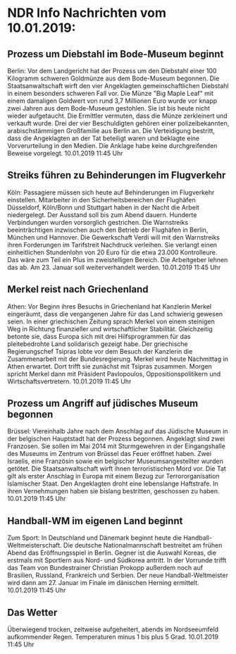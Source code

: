 # NDR Info Nachrichten vom 10.01.2019:


## Prozess um Diebstahl im Bode-Museum beginnt
Berlin: Vor dem Landgericht hat der Prozess um den Diebstahl einer 100 Kilogramm schweren Goldmünze aus dem Bode-Museum begonnen. Die Staatsanwaltschaft wirft den vier Angeklagten gemeinschaftlichen Diebstahl in einem besonders schweren Fall vor. Die Münze "Big Maple Leaf" mit einem damaligen Goldwert von rund 3,7 Millionen Euro wurde vor knapp zwei Jahren aus dem Bode-Museum gestohlen. Sie ist bis heute nicht wieder aufgetaucht. Die Ermittler vermuten, dass die Münze zerkleinert und verkauft wurde. Drei der vier Beschuldigten gehören einer polizeibekannten, arabischstämmigen Großfamilie aus Berlin an. Die Verteidigung bestritt, dass die Angeklagten an der Tat beteiligt waren und beklagte eine Vorverurteilung in den Medien. Die Anklage habe keine durchgreifenden Beweise vorgelegt. 10.01.2019 11:45 Uhr 

## Streiks führen zu Behinderungen im Flugverkehr
Köln: Passagiere müssen sich heute auf Behinderungen im Flugverkehr einstellen. Mitarbeiter in den Sicherheitsbereichen der Flughäfen Düsseldorf, Köln/Bonn und Stuttgart haben in der Nacht die Arbeit niedergelegt. Der Ausstand soll bis zum Abend dauern. Hunderte Verbindungen wurden vorsorglich gestrichen. Die Warnstreiks beeinträchtigen inzwischen auch den Betrieb der Flughäfen in Berlin, München und Hannover. Die Gewerkschaft Verdi will mit den Warnstreiks ihren Forderungen im Tarifstreit Nachdruck verleihen. Sie verlangt einen einheitlichen Stundenlohn von 20 Euro für die etwa 23.000 Kontrolleure. Das wäre zum Teil ein Plus im zweistelligen Bereich. Die Arbeitgeber lehnen das ab. Am 23. Januar soll weiterverhandelt werden. 10.01.2019 11:45 Uhr 

## Merkel reist nach Griechenland
Athen: Vor Beginn ihres Besuchs in Griechenland hat Kanzlerin Merkel eingeräumt, dass die vergangenen Jahre für das Land schwierig gewesen seien. In einer griechischen Zeitung sprach Merkel von einem steinigen Weg in Richtung finanzieller und wirtschaftlicher Stabilität. Gleichzeitig betonte sie, dass Europa sich mit drei Hilfsprogrammen für das pleitebedrohte Land solidarisch gezeigt habe. Der griechische Regierungschef Tsipras lobte vor dem Besuch der Kanzlerin die Zusammenarbeit mit der Bundesregierung. Merkel wird heute Nachmittag in Athen erwartet. Dort trifft sie zunächst mit Tsipras zusammen. Morgen spricht Merkel dann mit Präsident Pavlopoulos, Oppositionspolitikern und Wirtschaftsvertretern. 10.01.2019 11:45 Uhr 

## Prozess um Angriff auf jüdisches Museum begonnen
Brüssel: Viereinhalb Jahre nach dem Anschlag auf das Jüdische Museum in der belgischen Hauptstadt hat der Prozess begonnen. Angeklagt sind zwei Franzosen. Sie sollen im Mai 2014 mit Sturmgewehren in der Eingangshalle des Museums im Zentrum von Brüssel das Feuer eröffnet haben. Zwei Israelis, eine Französin sowie ein belgischer Museumsangestellter wurden getötet. Die Staatsanwaltschaft wirft ihnen terroristischen Mord vor. Die Tat gilt als erster Anschlag in Europa mit einem Bezug zur Terrororganisation Islamischer Staat. Den Angeklagten droht eine lebenslange Haftstrafe. In ihren Vernehmungen haben sie bislang bestritten, geschossen zu haben. 10.01.2019 11:45 Uhr 

## Handball-WM im eigenen Land beginnt
Zum Sport: In Deutschland und Dänemark beginnt heute die Handball-Weltmeisterschaft. Die deutsche Nationalmannschaft bestreitet am frühen Abend das Eröffnungsspiel in Berlin. Gegner ist die Auswahl Koreas, die erstmals mit Sportlern aus Nord- und Südkorea antritt. In der Vorrunde trifft das Team von Bundestrainer Christian Prokopp außerdem noch auf Brasilien, Russland, Frankreich und Serbien. Der neue Handball-Weltmeister wird dann am 27. Januar im Finale im dänischen Herning ermittelt. 10.01.2019 11:45 Uhr 

## Das Wetter
Überwiegend trocken, zeitweise aufgeheitert, abends im Nordseeumfeld aufkommender Regen. Temperaturen minus 1 bis plus 5 Grad. 10.01.2019 11:45 Uhr 
